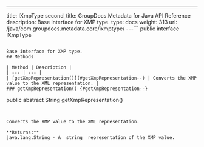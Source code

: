 ---
title: IXmpType
second_title: GroupDocs.Metadata for Java API Reference
description: Base interface for XMP type.
type: docs
weight: 313
url: /java/com.groupdocs.metadata.core/ixmptype/
---```
public interface IXmpType
```

Base interface for XMP type.
## Methods

| Method | Description |
| --- | --- |
| [getXmpRepresentation()](#getXmpRepresentation--) | Converts the XMP value to the XML representation. |
### getXmpRepresentation() {#getXmpRepresentation--}
```
public abstract String getXmpRepresentation()
```


Converts the XMP value to the XML representation.

**Returns:**
java.lang.String - A  string  representation of the XMP value.
